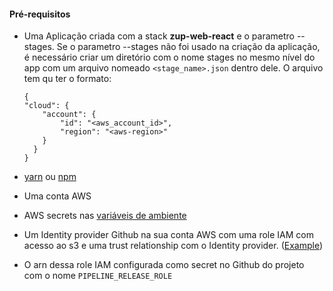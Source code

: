 #### **Pré-requisitos**

- Uma Aplicação criada com a stack **zup-web-react** e o parametro --stages. Se o parametro --stages não foi usado na criação da aplicação, é necessário criar um diretório com o nome stages no mesmo nível do app com um arquivo nomeado `<stage_name>.json` dentro dele. O arquivo tem qu ter o formato:

  ```
  {
  "cloud": {
      "account": {
          "id": "<aws_account_id>",
          "region": "<aws-region>"
      }
    }
  }
  ```

- [yarn](https://classic.yarnpkg.com/lang/en/docs/install/#mac-stable) ou [npm](https://nodejs.org/en/)
- Uma conta AWS
- AWS secrets nas [variáveis de ambiente](https://docs.aws.amazon.com/cli/latest/userguide/cli-configure-envvars.html#envvars-set)
- Um Identity provider Github na sua conta AWS com uma role IAM com acesso ao s3 e uma trust relationship com o Identity provider. ([Example](https://github.com/aws-actions/configure-aws-credentials#sample-iam-role-cloudformation-template))
- O arn dessa role IAM configurada como secret no Github do projeto com o nome `PIPELINE_RELEASE_ROLE`
